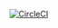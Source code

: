 [![CircleCI](https://img.shields.io/circleci/project/github/RedSparr0w/node-csgo-parser.svg)](https://circleci.com/gh/josh33901/doghook/)
